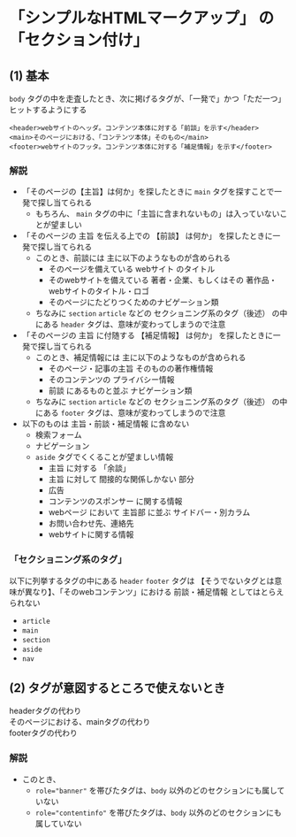 # 「シンプルなHTMLマークアップ」 の 「セクション付け」

## (1) 基本

`body` タグの中を走査したとき、次に掲げるタグが、「一発で」かつ「ただ一つ」ヒットするようにする

```
<header>webサイトのヘッダ。コンテンツ本体に対する「前談」を示す</header>
<main>そのページにおける、「コンテンツ本体」そのもの</main>
<footer>webサイトのフッタ。コンテンツ本体に対する「補足情報」を示す</footer>
```

### 解説

* 「そのページの【主旨】は何か」を探したときに `main` タグを探すことで一発で探し当てられる
  * もちろん、 `main` タグの中に「主旨に含まれないもの」は入っていないことが望ましい
* 「そのページの 主旨 を伝える上での 【前談】 は何か」 を探したときに一発で探し当てられる
  * このとき、前談には 主に以下のようなものが含められる
    * そのページを備えている webサイト のタイトル
    * そのwebサイトを備えている 著者・企業、もしくはその 著作品・webサイトのタイトル・ロゴ
    * そのページにたどりつくためのナビゲーション類
  * ちなみに `section` `article` などの セクショニング系のタグ（後述） の中にある `header` タグは、意味が変わってしまうので注意
* 「そのページの 主旨 に付随する 【補足情報】 は何か」 を探したときに一発で探し当てられる
  * このとき、補足情報には 主に以下のようなものが含められる
    * そのページ・記事の主旨 そのものの著作権情報
    * そのコンテンツの プライバシー情報
    * 前談 にあるものと並ぶ ナビゲーション類
  * ちなみに `section` `article` などの セクショニング系のタグ（後述） の中にある `footer` タグは、意味が変わってしまうので注意
* 以下のものは 主旨・前談・補足情報 に含めない
  * 検索フォーム
  * ナビゲーション
  * `aside` タグでくくることが望ましい情報
    * 主旨 に対する 「余談」
    * 主旨 に対して 間接的な関係しかない 部分
    * 広告
    * コンテンツのスポンサー に関する情報
    * webページ において 主旨部 に並ぶ サイドバー・別カラム
    * お問い合わせ先、連絡先
    * webサイトに関する情報

### 「セクショニング系のタグ」

以下に列挙するタグの中にある `header` `footer` タグは 【そうでないタグとは意味が異なり】、「そのwebコンテンツ」における 前談・補足情報 としてはとらえられない

* `article`
* `main`
* `section`
* `aside`
* `nav`

## (2) タグが意図するところで使えないとき

<div role="banner">headerタグの代わり</div>
<div role="main">そのページにおける、mainタグの代わり</div>
<div role="contentinfo">footerタグの代わり</div>

### 解説

* このとき、
  * `role="banner"` を帯びたタグは、`body` 以外のどのセクションにも属していない
  * `role="contentinfo"` を帯びたタグは、`body` 以外のどのセクションにも属していない
